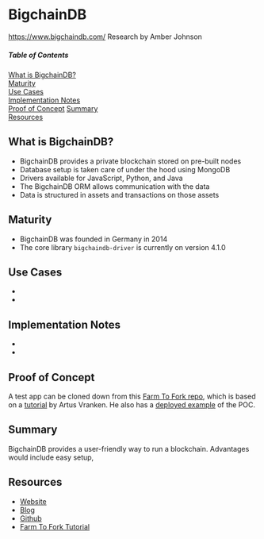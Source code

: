 # BigchainDB
https://www.bigchaindb.com/
Research by Amber Johnson

##### Table of Contents  
[What is BigchainDB?](#what-is-bigchaindb)  
[Maturity](#maturity)  
[Use Cases](#use-cases)  
[Implementation Notes](#implementation-notes)  
[Proof of Concept](#proof-of-concept)
[Summary](#summary)  
[Resources](#resources)

## What is BigchainDB?

* BigchainDB provides a private blockchain stored on pre-built nodes
* Database setup is taken care of under the hood using MongoDB
* Drivers available for JavaScript, Python, and Java
* The BigchainDB ORM allows communication with the data
* Data is structured in assets and transactions on those assets

## Maturity

* BigchainDB was founded in Germany in 2014
* The core library `bigchaindb-driver` is currently on version 4.1.0

## Use Cases

* 
* 

## Implementation Notes

* 
* 

## Proof of Concept
A test app can be cloned down from this [Farm To Fork repo](https://github.com/amberjohnsonsmile/farm-to-fork), which is based on a [tutorial](https://medium.com/wearetheledger/bigchaindb-a-hands-on-approach-42e1d3b4e7a) by Artus Vranken. He also has a [deployed example](https://artus.github.io/FarmToFork/) of the POC.

## Summary
BigchainDB provides a user-friendly way to run a blockchain. Advantages would include easy setup, 

## Resources

* [Website](https://www.bigchaindb.com/)
* [Blog](https://blog.bigchaindb.com/)
* [Github](https://github.com/bigchaindb/bigchaindb)
* [Farm To Fork Tutorial](https://medium.com/wearetheledger/bigchaindb-a-hands-on-approach-42e1d3b4e7a)
